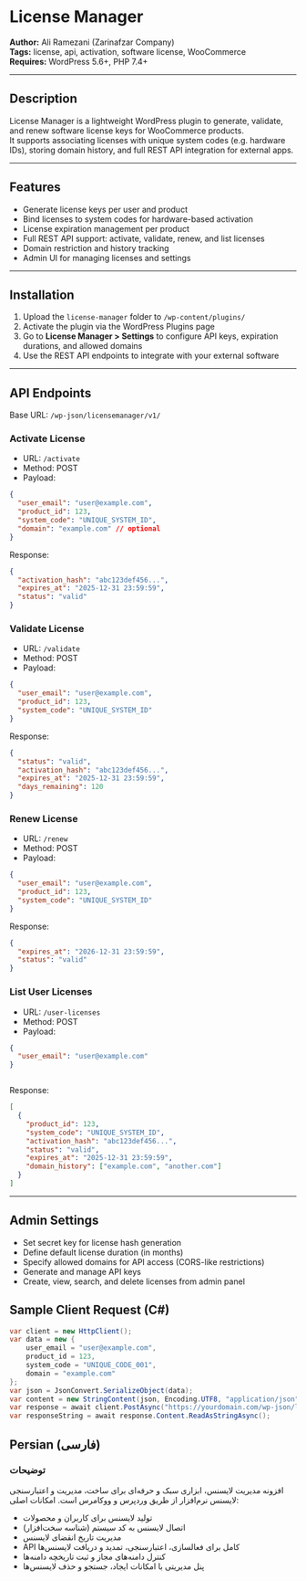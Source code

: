 # License Manager

**Author:** Ali Ramezani (Zarinafzar Company)  
**Tags:** license, api, activation, software license, WooCommerce  
**Requires:** WordPress 5.6+, PHP 7.4+  

---

## Description

License Manager is a lightweight WordPress plugin to generate, validate, and renew software license keys for WooCommerce products.  
It supports associating licenses with unique system codes (e.g. hardware IDs), storing domain history, and full REST API integration for external apps.

---

## Features

- Generate license keys per user and product  
- Bind licenses to system codes for hardware-based activation  
- License expiration management per product  
- Full REST API support: activate, validate, renew, and list licenses  
- Domain restriction and history tracking  
- Admin UI for managing licenses and settings  

---

## Installation

1. Upload the `license-manager` folder to `/wp-content/plugins/`  
2. Activate the plugin via the WordPress Plugins page  
3. Go to **License Manager > Settings** to configure API keys, expiration durations, and allowed domains  
4. Use the REST API endpoints to integrate with your external software  

---

## API Endpoints

Base URL: `/wp-json/licensemanager/v1/`

### Activate License

- URL: `/activate`  
- Method: POST  
- Payload:
```json
{
  "user_email": "user@example.com",
  "product_id": 123,
  "system_code": "UNIQUE_SYSTEM_ID",
  "domain": "example.com" // optional
}
```

Response:
```json
{
  "activation_hash": "abc123def456...",
  "expires_at": "2025-12-31 23:59:59",
  "status": "valid"
}
```

### Validate License

- URL: `/validate`  
- Method: POST  
- Payload:
```json
{
  "user_email": "user@example.com",
  "product_id": 123,
  "system_code": "UNIQUE_SYSTEM_ID"
}

```

Response:
```json
{
  "status": "valid",
  "activation_hash": "abc123def456...",
  "expires_at": "2025-12-31 23:59:59",
  "days_remaining": 120
}

```

### Renew License

- URL: `/renew`  
- Method: POST  
- Payload:
```json
{
  "user_email": "user@example.com",
  "product_id": 123,
  "system_code": "UNIQUE_SYSTEM_ID"
}


```

Response:
```json
{
  "expires_at": "2026-12-31 23:59:59",
  "status": "valid"
}


```

### List User Licenses

- URL: `/user-licenses`  
- Method: POST  
- Payload:
```json
{
  "user_email": "user@example.com"
}



```

Response:
```json
[
  {
    "product_id": 123,
    "system_code": "UNIQUE_SYSTEM_ID",
    "activation_hash": "abc123def456...",
    "status": "valid",
    "expires_at": "2025-12-31 23:59:59",
    "domain_history": ["example.com", "another.com"]
  }
]


```

---

## Admin Settings

- Set secret key for license hash generation
- Define default license duration (in months)
- Specify allowed domains for API access (CORS-like restrictions)
- Generate and manage API keys
- Create, view, search, and delete licenses from admin panel

## Sample Client Request (C#)

```csharp
var client = new HttpClient();
var data = new {
    user_email = "user@example.com",
    product_id = 123,
    system_code = "UNIQUE_CODE_001",
    domain = "example.com"
};
var json = JsonConvert.SerializeObject(data);
var content = new StringContent(json, Encoding.UTF8, "application/json");
var response = await client.PostAsync("https://yourdomain.com/wp-json/licensemanager/v1/activate", content);
var responseString = await response.Content.ReadAsStringAsync();

```

## Persian (فارسی)

### توضیحات
افزونه مدیریت لایسنس، ابزاری سبک و حرفه‌ای برای ساخت، مدیریت و اعتبارسنجی لایسنس نرم‌افزار از طریق وردپرس و ووکامرس است.
امکانات اصلی:

- تولید لایسنس برای کاربران و محصولات
- اتصال لایسنس به کد سیستم (شناسه سخت‌افزار)
- مدیریت تاریخ انقضای لایسنس
- API کامل برای فعالسازی، اعتبارسنجی، تمدید و دریافت لایسنس‌ها
- کنترل دامنه‌های مجاز و ثبت تاریخچه دامنه‌ها
- پنل مدیریتی با امکانات ایجاد، جستجو و حذف لایسنس‌ها